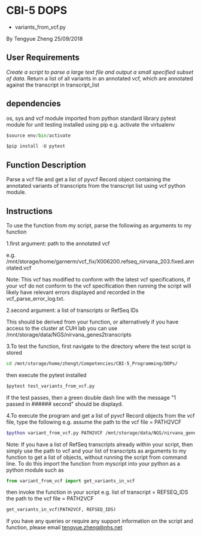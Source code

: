 # CBI-5 DOPS
- variants_from_vcf.py

By Tengyue Zheng
25/09/2018

## User Requirements

*Create a script to parse a large text file and output a small specified subset of data.*
Return a list of all variants in an annotated vcf, which are annotated against the transcript in transcript_list

## dependencies

os, sys and vcf module imported from python standard library
pytest module for unit testing installed using pip
e.g. activate the virtualenv

```Python
$source env/bin/activate

$pip install -U pytest
```

## Function Description

Parse a vcf file and get a list of pyvcf Record object containing the annotated variants of transcripts from the transcript list using vcf python module.

## Instructions

To use the function from my script, parse the following as arguments to my function

1.first argument: path to the annotated vcf

e.g. /mnt/storage/home/garnerm/vcf_fix/X006200.refseq_nirvana_203.fixed.annotated.vcf 

Note: This vcf has modified to conform with the latest vcf specifications, if your vcf do not conform to the vcf specification then running the script will likely have relevant errors displayed and recorded in the vcf_parse_error_log.txt.

2.second argument: a list of transcripts or RefSeq IDs

This should be derived from your function, or alternatively if you have access to the cluster at CUH lab you can use
/mnt/storage/data/NGS/nirvana_genes2transcripts

3.To test the function, first navigate to the directory where the test script is stored

```Bash
cd /mnt/storage/home/zhengt/Competencies/CBI-5_Programming/DOPs/
```

then execute the pytest installed
	
```Python
$pytest test_variants_from_vcf.py
```

If the test passes, then a green double dash line with the message "1 passed in ###### second" should be displayd.

4.To execute the program and get a list of pyvcf Record objects from the vcf file, type the following
e.g. assume the path to the vcf file = PATH2VCF

```Bash
$python variant_from_vcf.py PATH2VCF /mnt/storage/data/NGS/nirvana_gene2transcript
```

Note: If you have a list of RefSeq transcripts already within your script, then simply use the path to vcf and your list of transcripts as arguments to my function to get a list of objects, without running the script from command line. To do this import the function from myscript into your python as a python module such as 

```Python
from variant_from_vcf import get_variants_in_vcf
```

then invoke the function in your script
e.g.
list of transcript = REFSEQ_IDS
the path to the vcf file = PATH2VCF

```Python
get_variants_in_vcf(PATH2VCF, REFSEQ_IDS)
```

If you have any queries or require any support information on the script and function, please email tengyue.zheng@nhs.net
